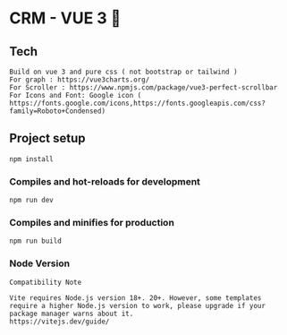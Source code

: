 # CRM - VUE 3 🚀
## Tech
```
Build on vue 3 and pure css ( not bootstrap or tailwind )
For graph : https://vue3charts.org/
For Scroller : https://www.npmjs.com/package/vue3-perfect-scrollbar
For Icons and Font: Google icon ( https://fonts.google.com/icons,https://fonts.googleapis.com/css?family=Roboto+Condensed)
```
## Project setup
```
npm install
```

### Compiles and hot-reloads for development
```
npm run dev
```

### Compiles and minifies for production
```
npm run build
```

### Node Version

```
Compatibility Note

Vite requires Node.js version 18+. 20+. However, some templates require a higher Node.js version to work, please upgrade if your package manager warns about it.
https://vitejs.dev/guide/
```
